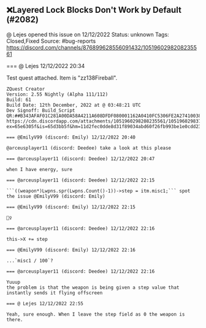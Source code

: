 ## ❌Layered Lock Blocks Don't Work by Default (#2082)
@ Lejes opened this issue on 12/12/2022
Status: unknown
Tags: Closed,Fixed
Source: #bug-reports https://discord.com/channels/876899628556091432/1051960298208235561


=== @ Lejes 12/12/2022 20:34

Test quest attached. Item is "zz138Fireball".
```
ZQuest Creator
Version: 2.55 Nightly (Alpha 111/112)
Build: 61
Build Date: 12th December, 2022 at @ 03:48:21 UTC
Dev Signoff: Build_Script
QR:##B343AFAF01C281A00DA58A4211A608DFDF080001162A0410FC5306FE2A27410038130004003033000006586000000000000000000000000000000000000000000000000000000000000000000000000034866C3140320000000000000000000000000000##```
https://cdn.discordapp.com/attachments/1051960298208235561/1051960298371809340/mawio.qst?ex=65e6305f&is=65d3bb5f&hm=11d2fec0dde8d31f89034abd60f26fb993be1e0cdd23439d6d872f9cfd8aa3ca&

=== @EmilyV99 (discord: Emily) 12/12/2022 20:40

@arceusplayer11 (discord: Deedee) take a look at this please

=== @arceusplayer11 (discord: Deedee) 12/12/2022 20:47

when I have energy, sure

=== @arceusplayer11 (discord: Deedee) 12/12/2022 22:15

```((weapon*)Lwpns.spr(Lwpns.Count()-1))->step = itm.misc1;``` spot the issue @EmilyV99 (discord: Emily)

=== @EmilyV99 (discord: Emily) 12/12/2022 22:15

🤷‍♀️

=== @arceusplayer11 (discord: Deedee) 12/12/2022 22:16

this->X += step

=== @EmilyV99 (discord: Emily) 12/12/2022 22:16

...`misc1 / 100`?

=== @arceusplayer11 (discord: Deedee) 12/12/2022 22:16

Yuuup
the problem is that the weapon is being given a step value that instantly sends it flying offscreen

=== @ Lejes 12/12/2022 22:55

Yeah, sure enough. When I leave the step field as 0 the weapon is there.
